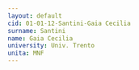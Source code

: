 ```yaml
---
layout: default 
cid: 01-01-12-Santini-Gaia Cecilia
surname: Santini
name: Gaia Cecilia
university: Univ. Trento
unita: MNF
---
```

